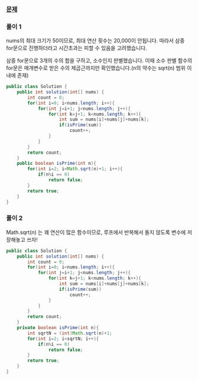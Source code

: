 ### [문제](https://programmers.co.kr/learn/courses/30/lessons/12977)

### 풀이 1
nums의 최대 크기가 50이므로, 최대 연산 횟수는 20,000이 안됩니다.
따라서 삼중 for문으로 진행하더라고 시간초과는 피할 수 있음을 고려했습니다.

삼중 for문으로 3개의 수의 합을 구하고, 소수인지 판별했습니다.
이때 소수 판별 함수의 for문은 매개변수로 받은 수의 제곱근까지만 확인했습니다.(n의 약수는 sqrt(n) 범위 이내에 존재)
~~~java
public class Solution {
    public int solution(int[] nums) {
        int count = 0;
        for(int i=0; i<nums.length; i++){
            for(int j=i+1; j<nums.length; j++){
                for(int k=j+1; k<nums.length; k++){
                    int sum = nums[i]+nums[j]+nums[k];
                    if(isPrime(sum))
                        count++;
                }
            }
        }
        return count;
    }
    public boolean isPrime(int n){
        for(int i=2; i<Math.sqrt(n)+1; i++){
            if(n%i == 0)
                return false;
        }
        return true;
    }
}
~~~

### 풀이 2
Math.sqrt(n) 는 꽤 연산이 많은 함수이므로, 루프에서 반복해서 돌지 않도록 변수에 저장해놓고 쓰자!
~~~java
public class Solution {
    public int solution(int[] nums) {
        int count = 0;
        for(int i=0; i<nums.length; i++){
            for(int j=i+1; j<nums.length; j++){
                for(int k=j+1; k<nums.length; k++){
                    int sum = nums[i]+nums[j]+nums[k];
                    if(isPrime(sum))
                        count++;
                }
            }
        }
        return count;
    }
    private boolean isPrime(int n){
        int sqrtN = (int)Math.sqrt(n)+1;
        for(int i=2; i<sqrtN; i++){
            if(n%i == 0)
                return false;
        }
        return true;
    }
}
~~~